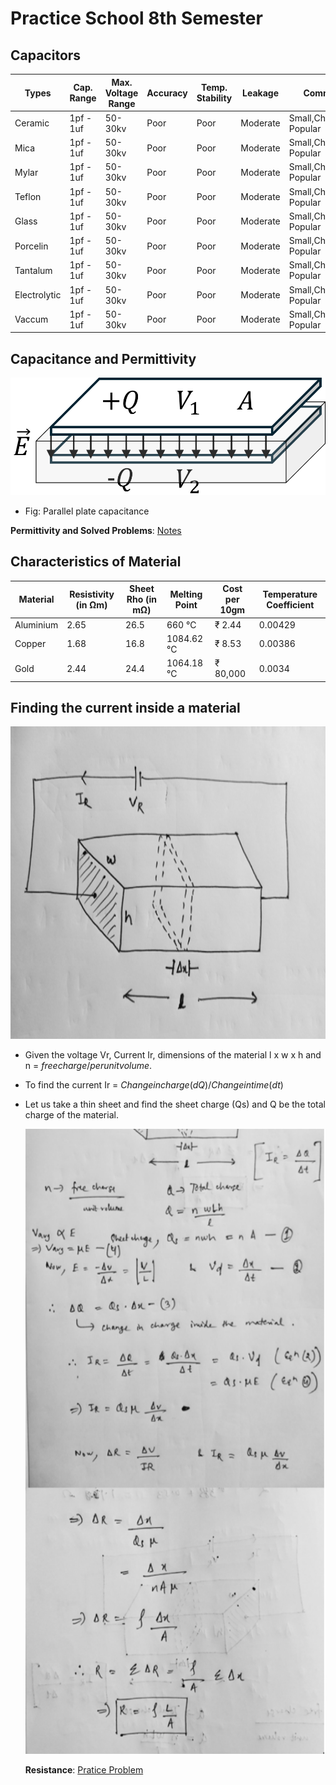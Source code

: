 # Practice School 8th Semester

## Capacitors

| Types  | Cap. Range | Max. Voltage Range | Accuracy | Temp. Stability | Leakage | Comments |
| - | - | - | - | - | - | - |
| Ceramic | 1pf - 1uf | 50-30kv | Poor | Poor | Moderate | Small,Cheap,Most Popular |
| Mica | 1pf - 1uf | 50-30kv | Poor | Poor | Moderate | Small,Cheap,Most Popular |
| Mylar  | 1pf - 1uf | 50-30kv | Poor | Poor | Moderate | Small,Cheap,Most Popular |
| Teflon  | 1pf - 1uf | 50-30kv | Poor | Poor | Moderate | Small,Cheap,Most Popular |
| Glass  | 1pf - 1uf | 50-30kv | Poor | Poor | Moderate | Small,Cheap,Most Popular |
| Porcelin  | 1pf - 1uf | 50-30kv | Poor | Poor | Moderate | Small,Cheap,Most Popular |
| Tantalum  | 1pf - 1uf | 50-30kv | Poor | Poor | Moderate | Small,Cheap,Most Popular |
| Electrolytic  | 1pf - 1uf | 50-30kv | Poor | Poor | Moderate | Small,Cheap,Most Popular |
| Vaccum  | 1pf - 1uf | 50-30kv | Poor | Poor | Moderate | Small,Cheap,Most Popular |

## Capacitance and Permittivity
  
![Diagram](docs/3.png)

- Fig: Parallel plate capacitance

**Permittivity and Solved Problems**: [Notes](https://www.dropbox.com/scl/fi/muitikoxgb389i8jmdgjk/Day-2.pdf?rlkey=tubkt8k9z9znosoi1mq91v44r&st=875cu8h6&dl=0)

## Characteristics of Material

| Material  | Resistivity (in &#8486;m) | Sheet Rho (in m&#8486;) | Melting Point | Cost per 10gm | Temperature Coefficient |
| - | - | - | - | - | - |
| Aluminium  | 2.65 | 26.5 | 660 &#8451; | &#8377; 2.44 | 0.00429 |
| Copper  | 1.68 | 16.8 | 1084.62 &#8451; | &#8377; 8.53 | 0.00386 |
| Gold  | 2.44 | 24.4 | 1064.18 &#8451; | &#8377; 80,000 | 0.0034 |

## Finding the current inside a material

<img src="docs/1.jpg" alt="Diagram" width="800" height="500">
 
- Given the voltage Vr, Current Ir, dimensions of the material l x w x h and n = $free charge/per unit volume$.
- To find the current Ir = $Change in charge(dQ) / Change in time (dt)$
- Let us take a thin sheet and find the sheet charge (Qs) and Q be the total charge of the material.

  <img src="docs/2.jpg" alt="Diagram" width="800" height="1000">

  **Resistance**: [Pratice Problem](https://www.dropbox.com/scl/fi/akw1igk4q6rrtgzgmkp31/Hw-Qsn-1.pdf?rlkey=te8vz28qz29p8hrgksnzqi85p&st=g9kje02g&dl=0)
